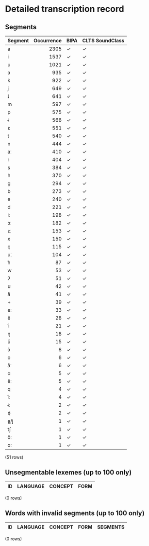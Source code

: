 
# Detailed transcription record

## Segments

| Segment | Occurrence | BIPA | CLTS SoundClass |
|:----------|-------------:|:-------|:------------------|
| a | 2305 | ✓ | ✓ |
| i | 1537 | ✓ | ✓ |
| u | 1021 | ✓ | ✓ |
| ɔ | 935 | ✓ | ✓ |
| k | 922 | ✓ | ✓ |
| j | 649 | ✓ | ✓ |
| ɺ | 641 | ✓ | ✓ |
| m | 597 | ✓ | ✓ |
| p | 575 | ✓ | ✓ |
| ɨ | 566 | ✓ | ✓ |
| ɛ | 551 | ✓ | ✓ |
| t | 540 | ✓ | ✓ |
| n | 444 | ✓ | ✓ |
| aː | 410 | ✓ | ✓ |
| ɾ | 404 | ✓ | ✓ |
| s | 384 | ✓ | ✓ |
| h | 370 | ✓ | ✓ |
| g | 294 | ✓ | ✓ |
| b | 273 | ✓ | ✓ |
| e | 240 | ✓ | ✓ |
| d | 221 | ✓ | ✓ |
| iː | 198 | ✓ | ✓ |
| ɔː | 182 | ✓ | ✓ |
| ɛː | 153 | ✓ | ✓ |
| x | 150 | ✓ | ✓ |
| ç | 115 | ✓ | ✓ |
| uː | 104 | ✓ | ✓ |
| ħ | 87 | ✓ | ✓ |
| w | 53 | ✓ | ✓ |
| ʔ | 51 | ✓ | ✓ |
| ʊ | 42 | ✓ | ✓ |
| ã | 41 | ✓ | ✓ |
| + | 39 | ✓ | ✓ |
| eː | 33 | ✓ | ✓ |
| ẽ | 28 | ✓ | ✓ |
| ĩ | 21 | ✓ | ✓ |
| ŋ | 18 | ✓ | ✓ |
| ũ | 15 | ✓ | ✓ |
| ɔ̃ | 8 | ✓ | ✓ |
| o | 6 | ✓ | ✓ |
| ãː | 6 | ✓ | ✓ |
| ɑ | 5 | ✓ | ✓ |
| ẽː | 5 | ✓ | ✓ |
| q | 4 | ✓ | ✓ |
| ĩː | 4 | ✓ | ✓ |
| ɨː | 2 | ✓ | ✓ |
| ɸ | 2 | ✓ | ✓ |
| e̯/j | 1 | ✓ | ✓ |
| tʃ | 1 | ✓ | ✓ |
| õː | 1 | ✓ | ✓ |
| ɑː | 1 | ✓ | ✓ |

(51 rows)



## Unsegmentable lexemes (up to 100 only)

| ID | LANGUAGE | CONCEPT | FORM |
|------|------------|-----------|--------|

(0 rows)



## Words with invalid segments (up to 100 only)

| ID | LANGUAGE | CONCEPT | FORM | SEGMENTS |
|------|------------|-----------|--------|------------|

(0 rows)


